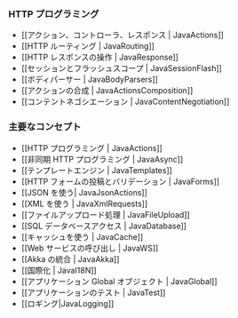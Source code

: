 <!--- Copyright (C) 2009-2013 Typesafe Inc. <http://www.typesafe.com> -->
<!--
### HTTP programming
-->
### HTTP プログラミング

<!--
- [[Actions, Controllers and Results | JavaActions]]
- [[HTTP routing | JavaRouting]]
- [[Manipulating the HTTP response | JavaResponse]]
- [[Session and Flash scopes | JavaSessionFlash]]
- [[Body parsers | JavaBodyParsers]]
- [[Actions composition | JavaActionsComposition]]
- [[Content negotiation | JavaContentNegotiation]]
-->
- [[アクション、コントローラ、レスポンス | JavaActions]]
- [[HTTP ルーティング | JavaRouting]]
- [[HTTP レスポンスの操作 | JavaResponse]]
- [[セッションとフラッシュスコープ | JavaSessionFlash]]
- [[ボディパーサー | JavaBodyParsers]]
- [[アクションの合成 | JavaActionsComposition]]
- [[コンテントネゴシエーション | JavaContentNegotiation]]

<!--
### Main concepts
-->
### 主要なコンセプト

<!--
- [[HTTP programming | JavaActions]]
- [[Asynchronous HTTP programming | JavaAsync]]
- [[The template engine | JavaTemplates]]
- [[HTTP form submission and validation | JavaForms]]
- [[Working with JSON | JavaJsonActions]]
- [[Working with XML | JavaXmlRequests]]
- [[Handling file upload | JavaFileUpload]]
- [[Accessing an SQL database | JavaDatabase]]
- [[Using the Cache | JavaCache]]
- [[Calling WebServices | JavaWS]]
- [[Integrating with Akka | JavaAkka]]
- [[Internationalization | JavaI18N]]
- [[The application Global object | JavaGlobal]]
- [[Testing your application | JavaTest]]
- [[Logging|JavaLogging]]
-->
- [[HTTP プログラミング | JavaActions]]
- [[非同期 HTTP プログラミング | JavaAsync]]
- [[テンプレートエンジン | JavaTemplates]]
- [[HTTP フォームの投稿とバリデーション | JavaForms]]
- [[JSON を使う| JavaJsonActions]]
- [[XML を使う | JavaXmlRequests]]
- [[ファイルアップロード処理 | JavaFileUpload]]
- [[SQL データベースアクセス | JavaDatabase]]
- [[キャッシュを使う | JavaCache]]
- [[Web サービスの呼び出し | JavaWS]]
- [[Akka の統合 | JavaAkka]]
- [[国際化 | JavaI18N]]
- [[アプリケーション Global オブジェクト | JavaGlobal]]
- [[アプリケーションのテスト | JavaTest]]
- [[ロギング|JavaLogging]]

